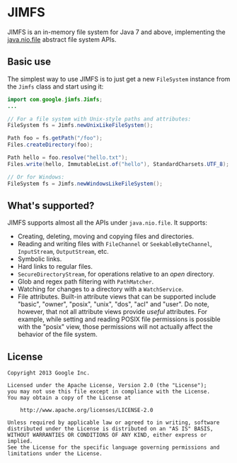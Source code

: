 JIMFS
=====

JIMFS is an in-memory file system for Java 7 and above, implementing the
[java.nio.file](http://docs.oracle.com/javase/7/docs/api/java/nio/file/package-summary.html)
abstract file system APIs.

Basic use
---------

The simplest way to use JIMFS is to just get a new `FileSystem` instance from the `Jimfs` class and
start using it:

```java
import com.google.jimfs.Jimfs;
...

// For a file system with Unix-style paths and attributes:
FileSystem fs = Jimfs.newUnixLikeFileSystem();

Path foo = fs.getPath("/foo");
Files.createDirectory(foo);

Path hello = foo.resolve("hello.txt");
Files.write(hello, ImmutableList.of("hello"), StandardCharsets.UTF_8);

// Or for Windows:
FileSystem fs = Jimfs.newWindowsLikeFileSystem();
```

What's supported?
-----------------

JIMFS supports almost all the APIs under `java.nio.file`. It supports:

- Creating, deleting, moving and copying files and directories.
- Reading and writing files with `FileChannel` or `SeekableByteChannel`, `InputStream`,
  `OutputStream`, etc.
- Symbolic links.
- Hard links to regular files.
- `SecureDirectoryStream`, for operations relative to an _open_ directory.
- Glob and regex path filtering with `PathMatcher`.
- Watching for changes to a directory with a `WatchService`.
- File attributes. Built-in attribute views that can be supported include "basic", "owner",
  "posix", "unix", "dos", "acl" and "user". Do note, however, that not all attribute views provide
  _useful_ attributes. For example, while setting and reading POSIX file permissions is possible
  with the "posix" view, those permissions will not actually affect the behavior of the file system.

License
-------

```
Copyright 2013 Google Inc.

Licensed under the Apache License, Version 2.0 (the "License");
you may not use this file except in compliance with the License.
You may obtain a copy of the License at

    http://www.apache.org/licenses/LICENSE-2.0

Unless required by applicable law or agreed to in writing, software
distributed under the License is distributed on an "AS IS" BASIS,
WITHOUT WARRANTIES OR CONDITIONS OF ANY KIND, either express or implied.
See the License for the specific language governing permissions and
limitations under the License.
```